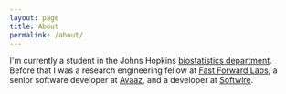 ```yaml
---
layout: page
title: About
permalink: /about/
---
```


I'm currently a student in the Johns Hopkins [biostatistics department](http://www.jhsph.edu/departments/biostatistics/). Before that I was a research engineering fellow at [Fast Forward Labs](http://fastforwardlabs.com), a senior software developer at [Avaaz](http://avaaz.org), and a developer at [Softwire](http://softwire.co.uk).
